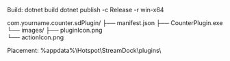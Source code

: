Build:
dotnet build
dotnet publish -c Release -r win-x64

com.yourname.counter.sdPlugin/
├── manifest.json
├── CounterPlugin.exe
└── images/
    ├── pluginIcon.png    
    └── actionIcon.png

Placement:
%appdata%\Hotspot\StreamDock\plugins\
